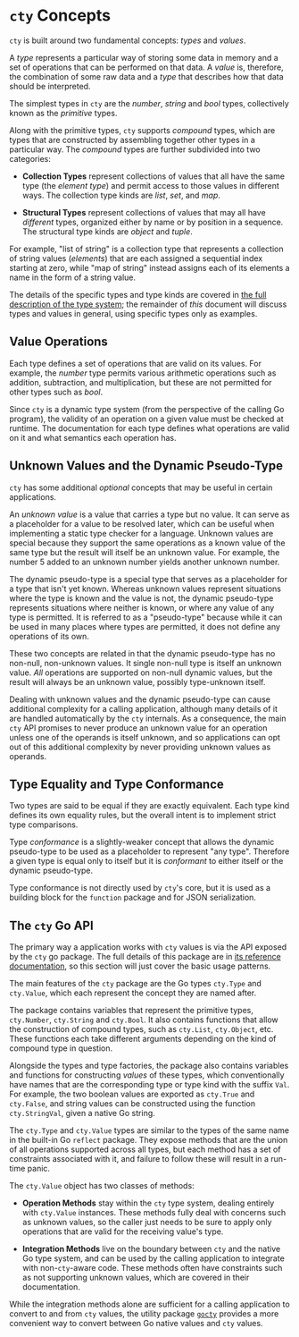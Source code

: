 # `cty` Concepts

`cty` is built around two fundamental concepts: _types_ and _values_.

A _type_ represents a particular way of storing some data in memory and a
set of operations that can be performed on that data. A _value_ is, therefore,
the combination of some raw data and a _type_ that describes how that data
should be interpreted.

The simplest types in `cty` are the _number_, _string_ and _bool_ types,
collectively known as the _primitive_ types.

Along with the primitive types, `cty` supports _compound_ types, which are
types that are constructed by assembling together other types in a particular
way. The _compound_ types are further subdivided into two categories:

* **Collection Types** represent collections of values that all have the same
  type (the _element type_) and permit access to those values in different
  ways. The collection type kinds are _list_, _set_, and _map_.

* **Structural Types** represent collections of values that may all have
  _different_ types, organized either by name or by position in a sequence.
  The structural type kinds are _object_ and _tuple_.

For example, "list of string" is a collection type that represents a
collection of string values (_elements_) that are each assigned a sequential
index starting at zero, while "map of string" instead assigns each of its
elements a name in the form of a string value.

The details of the specific types and type kinds are covered in
[the full description of the type system](./types.md); the remainder of _this_
document will discuss types and values in general, using specific types only
as examples.

## Value Operations

Each type defines a set of operations that are valid on its values. For
example, the _number_ type permits various arithmetic operations such as
addition, subtraction, and multiplication, but these are not permitted for
other types such as _bool_.

Since `cty` is a dynamic type system (from the perspective of the calling Go
program), the validity of an operation on a given value must be checked at
runtime. The documentation for each type defines what operations are valid
on it and what semantics each operation has.

## Unknown Values and the Dynamic Pseudo-Type

`cty` has some additional _optional_ concepts that may be useful in certain
applications.

An _unknown value_ is a value that carries a type but no value. It can serve
as a placeholder for a value to be resolved later, which can be useful when
implementing a static type checker for a language. Unknown values are special
because they support the same operations as a known value of the same type
but the result will itself be an unknown value. For example, the number 5
added to an unknown number yields another unknown number.

The dynamic pseudo-type is a special type that serves as a placeholder for
a type that isn't yet known. Whereas unknown values represent situations where
the type is known and the value is not, the dynamic pseudo-type represents
situations where neither is known, or where any value of any type is permitted.
It is referred to as a "pseudo-type" because while it can be used in many
places where types are permitted, it does not define any operations of its own.

These two concepts are related in that the dynamic pseudo-type has no non-null,
non-unknown values. It single non-null type is itself an unknown value.
_All_ operations are supported on non-null dynamic values, but the result
will always be an unknown value, possibly type-unknown itself.

Dealing with unknown values and the dynamic pseudo-type can cause additional
complexity for a calling application, although many details of it are handled
automatically by the `cty` internals. As a consequence, the main `cty` API
promises to never produce an unknown value for an operation unless one of the
operands is itself unknown, and so applications can opt out of this additional
complexity by never providing unknown values as operands.

## Type Equality and Type Conformance

Two types are said to be equal if they are exactly equivalent. Each type kind
defines its own equality rules, but the overall intent is to implement strict
type comparisons.

Type _conformance_ is a slightly-weaker concept that allows the dynamic
pseudo-type to be used as a placeholder to represent "any type". Therefore
a given type is equal only to itself but it is _conformant_ to either itself
or the dynamic pseudo-type.

Type conformance is not directly used by `cty`'s core, but it is used as
a building block for the `function` package and for JSON serialization.

## The `cty` Go API

The primary way a application works with `cty` values is via the API exposed
by the `cty` go package. The full details of this package are in
[its reference documentation](https://godoc.org/github.com/apparentlymart/go-cty/cty),
so this section will just cover the basic usage patterns.

The main features of the `cty` package are the Go types `cty.Type` and `cty.Value`,
which each represent the concept they are named after.

The package contains variables that represent the primitive types, `cty.Number`,
`cty.String` and `cty.Bool`. It also contains functions that allow the
construction of compound types, such as `cty.List`, `cty.Object`, etc. These
functions each take different arguments depending on the kind of compound type
in question.

Alongside the types and type factories, the package also contains variables
and functions for constructing _values_ of these types, which conventionally
have names that are the corresponding type or type kind with the suffix `Val`.
For example, the two boolean values are exported as `cty.True` and `cty.False`,
and string values can be constructed using the function `cty.StringVal`, given
a native Go string.

The `cty.Type` and `cty.Value` types are similar to the types of the same
name in the built-in Go `reflect` package. They expose methods that are the
union of all operations supported across all types, but each method has a
set of constraints associated with it, and failure to follow these will result
in a run-time panic.

The `cty.Value` object has two classes of methods:

* **Operation Methods** stay within the `cty` type system, dealing entirely
  with `cty.Value` instances. These methods fully deal with concerns such as
  unknown values, so the caller just needs to be sure to apply only operations
  that are valid for the receiving value's type.

* **Integration Methods** live on the boundary between `cty` and the native
  Go type system, and can be used by the calling application to integrate
  with non-`cty`-aware code. These methods often have constraints such as not
  supporting unknown values, which are covered in their documentation.

While the integration methods alone are sufficient for a calling application
to convert to and from `cty` values, the utility package
[`gocty`](./gocty.html) provides a more convenient way to convert between
Go native values and `cty` values.


